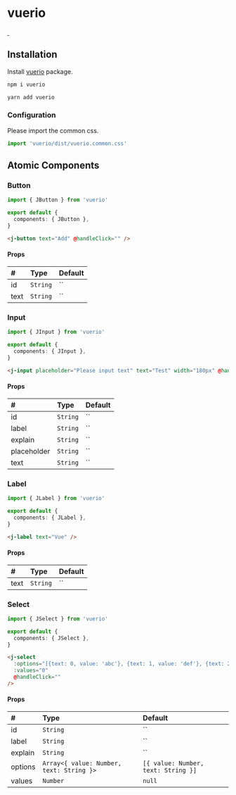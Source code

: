 # vuerio

<p align="left">
  <a href="https://npmjs.com/package/vuerio">
    <img alt="" src="https://img.shields.io/npm/v/vuerio/latest.svg?style=flat-square">
  </a>
  <a href="https://npmjs.com/package/vuerio">
    <img alt="" src="https://img.shields.io/npm/dt/vuerio.svg?style=flat-square">
  </a>
</p>

## Installation

Install [vuerio](https://www.npmjs.com/package/vuerio) package.

```bash
npm i vuerio

yarn add vuerio
```

### Configuration

Please import the common css.

```js
import 'vuerio/dist/vuerio.common.css'
```

## Atomic Components

### Button

```ts
import { JButton } from 'vuerio'

export default {
  components: { JButton },
}
```

```html
<j-button text="Add" @handleClick="" />
```

#### Props

| #    | Type     | Default |
| :--- | :------- | :------ |
| id   | `String` | ``      |
| text | `String` | ``      |

### Input

```ts
import { JInput } from 'vuerio'

export default {
  components: { JInput },
}
```

```html
<j-input placeholder="Please input text" text="Test" width="180px" @handleInput="" />
```

#### Props

| #           | Type     | Default |
| :---------- | :------- | :------ |
| id          | `String` | ``      |
| label       | `String` | ``      |
| explain     | `String` | ``      |
| placeholder | `String` | ``      |
| text        | `String` | ``      |

### Label

```ts
import { JLabel } from 'vuerio'

export default {
  components: { JLabel },
}
```

```html
<j-label text="Vue" />
```

#### Props

| #    | Type     | Default |
| :--- | :------- | :------ |
| text | `String` | ``      |

### Select

```ts
import { JSelect } from 'vuerio'

export default {
  components: { JSelect },
}
```

```html
<j-select
  :options="[{text: 0, value: 'abc'}, {text: 1, value: 'def'}, {text: 2, value: 'ghi'}]"
  :values="0"
  @handleClick=""
/>
```

#### Props

| #       | Type                                     | Default                             |
| :------ | :--------------------------------------- | :---------------------------------- |
| id      | `String`                                 | ``                                  |
| label   | `String`                                 | ``                                  |
| explain | `String`                                 | ``                                  |
| options | `Array<{ value: Number, text: String }>` | `[{ value: Number, text: String }]` |
| values  | `Number`                                 | `null`                              |
